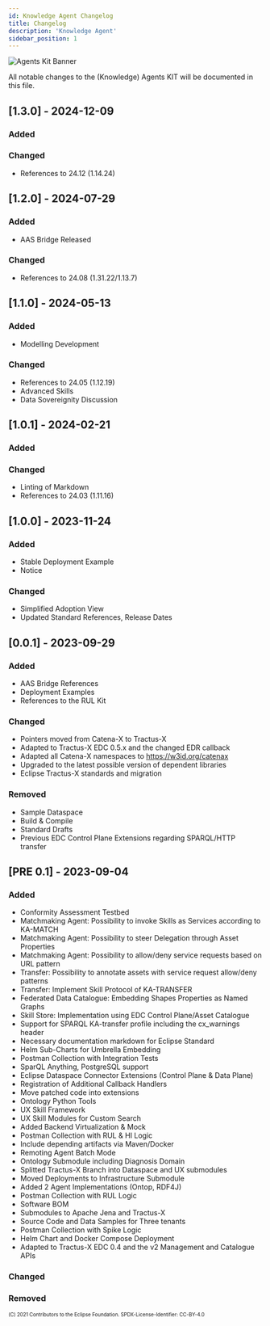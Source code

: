 ```yaml
---
id: Knowledge Agent Changelog
title: Changelog
description: 'Knowledge Agent'
sidebar_position: 1
---
```

<!--
 * Copyright (c) 2021 T-Systems International GmbH
 * Copyright (c) 2021 Bayerische Motoren Werke Aktiengesellschaft (BMW AG) 
 * Copyright (c) 2021 Mercedes-Benz AG
 * Copyright (c) 2021 ZF Friedrichshafen AG
 * Copyright (c) 2021 SAP SE
 * Copyright (c) 2021 Contributors to the Eclipse Foundation
 *
 * See the NOTICE file(s) distributed with this work for additional
 * information regarding copyright ownership.
 *
 * This documentation and the accompanying materials are made available under the
 * terms of the Creative Commons Attribution 4.0 International License,  which is available at
 * https://creativecommons.org/licenses/by/4.0/legalcode.
 *
 * Unless required by applicable law or agreed to in writing, software
 * distributed under the License is distributed on an "AS IS" BASIS, WITHOUT
 * WARRANTIES OR CONDITIONS OF ANY KIND, either express or implied. See the
 * License for the specific language governing permissions and limitations
 * under the License.
 *
 * SPDX-License-Identifier: CC-BY-4.0
-->

![Agents Kit Banner](/img/knowledge-agents/AgentsKit-Icon.png)

All notable changes to the (Knowledge) Agents KIT will be documented in this file.

## [1.3.0] - 2024-12-09

### Added

### Changed

- References to 24.12 (1.14.24)

## [1.2.0] - 2024-07-29

### Added

- AAS Bridge Released

### Changed

- References to 24.08 (1.31.22/1.13.7)

## [1.1.0] - 2024-05-13

### Added

- Modelling Development

### Changed

- References to 24.05 (1.12.19)
- Advanced Skills
- Data Sovereignity Discussion

## [1.0.1] - 2024-02-21

### Added

### Changed

- Linting of Markdown
- References to 24.03 (1.11.16)

## [1.0.0] - 2023-11-24

### Added

- Stable Deployment Example
- Notice

### Changed

- Simplified Adoption View
- Updated Standard References, Release Dates

## [0.0.1] - 2023-09-29

### Added

- AAS Bridge References
- Deployment Examples
- References to the RUL Kit

### Changed

- Pointers moved from Catena-X to Tractus-X
- Adapted to Tractus-X EDC 0.5.x and the changed EDR callback
- Adapted all Catena-X namespaces to <https://w3id.org/catenax>
- Upgraded to the latest possible version of dependent libraries
- Eclipse Tractus-X standards and migration

### Removed

- Sample Dataspace
- Build & Compile
- Standard Drafts
- Previous EDC Control Plane Extensions regarding SPARQL/HTTP transfer

## [PRE 0.1] - 2023-09-04

### Added

- Conformity Assessment Testbed
- Matchmaking Agent: Possibility to invoke Skills as Services according to KA-MATCH
- Matchmaking Agent: Possibility to steer Delegation through Asset Properties
- Matchmaking Agent: Possibility to allow/deny service requests based on URL pattern
- Transfer: Possibility to annotate assets with service request allow/deny patterns
- Transfer: Implement Skill Protocol of KA-TRANSFER
- Federated Data Catalogue: Embedding Shapes Properties as Named Graphs
- Skill Store: Implementation using EDC Control Plane/Asset Catalogue
- Support for SPARQL KA-transfer profile including the cx_warnings header
- Necessary documentation markdown for Eclipse Standard
- Helm Sub-Charts for Umbrella Embedding
- Postman Collection with Integration Tests
- SparQL Anything, PostgreSQL support
- Eclipse Dataspace Connector Extensions (Control Plane & Data Plane)
- Registration of Additional Callback Handlers
- Move patched code into extensions
- Ontology Python Tools
- UX Skill Framework
- UX Skill Modules for Custom Search
- Added Backend Virtualization & Mock
- Postman Collection with RUL & HI Logic
- Include depending artifacts via Maven/Docker
- Remoting Agent Batch Mode
- Ontology Submodule including Diagnosis Domain
- Splitted Tractus-X Branch into Dataspace and UX submodules
- Moved Deployments to Infrastructure Submodule
- Added 2 Agent Implementations (Ontop, RDF4J)
- Postman Collection with RUL Logic
- Software BOM
- Submodules to Apache Jena and Tractus-X
- Source Code and Data Samples for Three tenants
- Postman Collection with Spike Logic
- Helm Chart and Docker Compose Deployment
- Adapted to Tractus-X EDC 0.4 and the v2 Management and Catalogue APIs

### Changed

### Removed

<sub><sup>(C) 2021 Contributors to the Eclipse Foundation. SPDX-License-Identifier: CC-BY-4.0</sup></sub>
